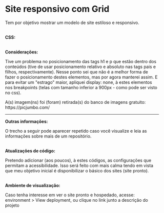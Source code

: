 <h1>Site responsivo com Grid</h1>
<p>Tem por objetivo mostrar um modelo de site estiloso e responsivo.</p>
<br>
<strong>CSS:</strong>
<p></p> 
<br>
<strong>Considerações:</strong>
<p>Tive um problema no posicionamento das tags h1 e p que estão dentro dos conteúdos (tive de usar posicionamento relativo e absoluto nas tags pais e filhos, respectivamente). Nesse ponto sei que não é a melhor forma de fazer o posicionamento destes elementos, mas por agora manterei assim. E para evitar um "estrago" maior, apliquei display: none, à estes elementos nos breakpoints (telas com tamanho inferior a 900px - como pode ser visto no css).</p>

<p>A(s) imagem(ns) foi (foram) retirada(s) do banco de imagens gratuito: https://picjumbo.com/</p>

<hr>
<strong>Outras informações:</strong>
<p>O trecho a seguir pode aparecer repetido caso você visualize e leia as informações sobre mais de um repositório.</p>

<br>
<strong>Atualizações de código:</strong>
<p>Pretendo adicionar (aos poucos), à estes códigos, as configurações que permitam a acessibilidade. Isso será feito com mais calma tendo em vista que meu objetivo inicial é disponibilizar o básico dos sites (site pronto).</p>

<br>
<strong>Ambiente de visualização:</strong>
<p>Caso tenha interesse em ver o site pronto e hospedado, acesse: environment > View deployment, ou clique no link junto a descrição do projeto</p>
